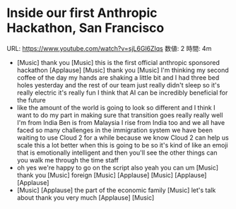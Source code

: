 # Inside our first Anthropic Hackathon, San Francisco

URL: https://www.youtube.com/watch?v=sjL6Gl6ZIqs
数値: 2
時間: 4m

- [Music] thank you [Music] this is the first official anthropic sponsored hackathon [Applause] [Music] thank you [Music] I'm thinking my second coffee of the day my hands are shaking a little bit and I had three bed holes yesterday and the rest of our team just really didn't sleep so it's really electric it's really fun I think that AI can be incredibly beneficial for the future
- like the amount of the world is going to look so different and I think I want to do my part in making sure that transition goes really really well I'm from India Ben is from Malaysia I rise from India too and we all have faced so many challenges in the immigration system we have been waiting to use Cloud 2 for a while because we know Cloud 2 can help us scale this a lot better when this is going to be so it's kind of like an emoji that is emotionally intelligent and then you'll see the other things can you walk me through the time staff
- oh yes we're happy to go on the script also yeah you can um [Music] thank you [Music] foreign [Music] [Applause] [Music] [Applause] [Applause]
- [Music] [Applause] the part of the economic family [Music] let's talk about thank you very much [Applause] [Music]